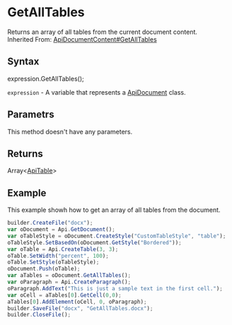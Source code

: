 # GetAllTables

Returns an array of all tables from the current document content.<br>Inherited From: [ApiDocumentContent#GetAllTables](../../ApiDocumentContent/Methods/GetAllTables.md)

## Syntax

expression.GetAllTables();

`expression` - A variable that represents a [ApiDocument](../ApiDocument.md) class.

## Parametrs

This method doesn't have any parameters.

## Returns

Array<[ApiTable](../../ApiTable/ApiTable.md)>

## Example

This example showh how to get an array of all tables from the document.

```javascript
builder.CreateFile("docx");
var oDocument = Api.GetDocument();
var oTableStyle = oDocument.CreateStyle("CustomTableStyle", "table");
oTableStyle.SetBasedOn(oDocument.GetStyle("Bordered"));
var oTable = Api.CreateTable(3, 3);
oTable.SetWidth("percent", 100);
oTable.SetStyle(oTableStyle);
oDocument.Push(oTable);
var aTables = oDocument.GetAllTables();
var oParagraph = Api.CreateParagraph();
oParagraph.AddText("This is just a sample text in the first cell.");
var oCell = aTables[0].GetCell(0,0);
aTables[0].AddElement(oCell, 0, oParagraph);
builder.SaveFile("docx", "GetAllTables.docx");
builder.CloseFile();
```